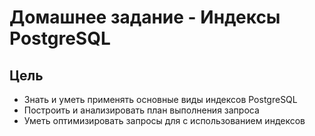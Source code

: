 # Домашнее задание - Индексы PostgreSQL

## Цель

- Знать и уметь применять основные виды индексов PostgreSQL
- Построить и анализировать план выполнения запроса
- Уметь оптимизировать запросы для с использованием индексов
